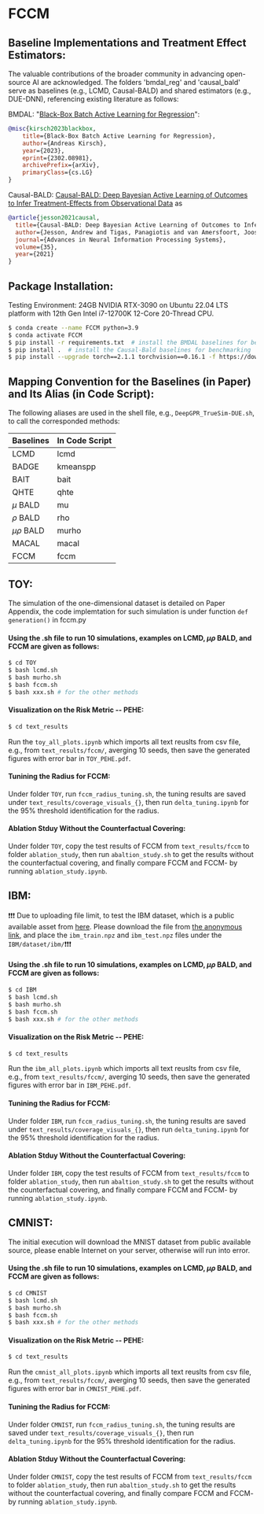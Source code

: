 # FCCM

## Baseline Implementations and Treatment Effect Estimators:
The valuable contributions of the broader community in advancing open-source AI are acknowledged. The folders 'bmdal_reg' and 'causal_bald' serve as baselines (e.g., LCMD, Causal-BALD) and shared estimators (e.g., DUE-DNN), referencing existing literature as follows:

BMDAL: "[Black-Box Batch Active Learning for Regression](https://arxiv.org/abs/2302.08981)":

```bibtex
@misc{kirsch2023blackbox,
    title={Black-Box Batch Active Learning for Regression},
    author={Andreas Kirsch},
    year={2023},
    eprint={2302.08981},
    archivePrefix={arXiv},
    primaryClass={cs.LG}
}
```
Causal-BALD: [Causal-BALD: Deep Bayesian Active Learning of Outcomes to Infer Treatment-Effects from Observational Data](https://arxiv.org/abs/2111.02275) as

```bibtex
@article{jesson2021causal,
  title={Causal-BALD: Deep Bayesian Active Learning of Outcomes to Infer Treatment-Effects from Observational Data},
  author={Jesson, Andrew and Tigas, Panagiotis and van Amersfoort, Joost and Kirsch, Andreas and Shalit, Uri and Gal, Yarin},
  journal={Advances in Neural Information Processing Systems},
  volume={35},
  year={2021}
}
```

## Package Installation:

Testing Environment: 24GB NVIDIA RTX-3090 on Ubuntu 22.04 LTS platform with 12th Gen Intel i7-12700K 12-Core 20-Thread CPU.

```.sh
$ conda create --name FCCM python=3.9
$ conda activate FCCM
$ pip install -r requirements.txt  # install the BMDAL baselines for benchmarking
$ pip install .  # install the Causal-Bald baselines for benchmarking
$ pip install --upgrade torch==2.1.1 torchvision==0.16.1 -f https://download.pytorch.org/whl/cu118/torch_stable.html
```

## Mapping Convention for the Baselines (in Paper) and Its Alias (in Code Script):

The following aliases are used in the shell file, e.g., ```DeepGPR_TrueSim-DUE.sh```, to call the corresponded methods:

| Baselines       | In Code Script  |
|-----------------|-----------------|
| LCMD            | lcmd            |
| BADGE           | kmeanspp        |
| BAIT            | bait            |
| QHTE            | qhte            |
| $\mu$ BALD      | mu              |
| $\rho$ BALD     | rho             |
| $\mu\rho$ BALD  | murho           |
| MACAL           | macal           |
| FCCM            | fccm            |

## TOY: 

The simulation of the one-dimensional dataset is detailed on Paper Appendix, the code implemtation for such simulation is under function ```def generation()``` in fccm.py

#### Using the .sh file to run 10 simulations, examples on LCMD, $\mu\rho$ BALD, and FCCM are given as follows:
```.sh
$ cd TOY
$ bash lcmd.sh 
$ bash murho.sh
$ bash fccm.sh
$ bash xxx.sh # for the other methods
```

#### Visualization on the Risk Metric -- PEHE:
```.sh
$ cd text_results
```
Run the ```toy_all_plots.ipynb``` which imports all text reuslts from csv file, e.g., from ```text_results/fccm/```, averging 10 seeds, then save the generated figures with error bar in ```TOY_PEHE.pdf```.

#### Tunining the Radius for FCCM:

Under folder ```TOY```, run ```fccm_radius_tuning.sh```, the tuning results are saved under ```text_results/coverage_visuals_{}```, then run ```delta_tuning.ipynb``` for the 95% threshold identification for the radius.

#### Ablation Stduy Without the Counterfactual Covering:

Under folder ```TOY```, copy the test results of FCCM from ```text_results/fccm``` to folder ```ablation_study```, then run ```abaltion_study.sh``` to get the results without the counterfactual covering, and finally compare FCCM and FCCM- by running ```ablation_study.ipynb```.

## IBM: 

:exclamation::exclamation::exclamation: Due to uploading file limit, to test the IBM dataset, which is a public available asset from [here](https://github.com/IBM-HRL-MLHLS/IBM-Causal-Inference-Benchmarking-Framework/blob/master/README.md). Please download the file from [the anonymous link](https://drive.google.com/drive/folders/1fKNN-IaizwpEVUuNLtsNGOI0utahN2Hr), and place the ```ibm_train.npz``` and ```ibm_test.npz``` files under the ```IBM/dataset/ibm/```:exclamation::exclamation::exclamation:

#### Using the .sh file to run 10 simulations, examples on LCMD, $\mu\rho$ BALD, and FCCM are given as follows:
```.sh
$ cd IBM
$ bash lcmd.sh 
$ bash murho.sh
$ bash fccm.sh
$ bash xxx.sh # for the other methods
```

#### Visualization on the Risk Metric -- PEHE:
```.sh
$ cd text_results
```
Run the ```ibm_all_plots.ipynb``` which imports all text reuslts from csv file, e.g., from ```text_results/fccm/```, averging 10 seeds, then save the generated figures with error bar in ```IBM_PEHE.pdf```.

#### Tunining the Radius for FCCM:

Under folder ```IBM```, run ```fccm_radius_tuning.sh```, the tuning results are saved under ```text_results/coverage_visuals_{}```, then run ```delta_tuning.ipynb``` for the 95% threshold identification for the radius.

#### Ablation Stduy Without the Counterfactual Covering:

Under folder ```IBM```, copy the test results of FCCM from ```text_results/fccm``` to folder ```ablation_study```, then run ```abaltion_study.sh``` to get the results without the counterfactual covering, and finally compare FCCM and FCCM- by running ```ablation_study.ipynb```.


## CMNIST:

The initial execution will download the MNIST dataset from public available source, please enable Internet on your server, otherwise will run into error.

#### Using the .sh file to run 10 simulations, examples on LCMD, $\mu\rho$ BALD, and FCCM are given as follows:
```.sh
$ cd CMNIST
$ bash lcmd.sh 
$ bash murho.sh
$ bash fccm.sh
$ bash xxx.sh # for the other methods
```

#### Visualization on the Risk Metric -- PEHE:
```.sh
$ cd text_results
```
Run the ```cmnist_all_plots.ipynb``` which imports all text reuslts from csv file, e.g., from ```text_results/fccm/```, averging 10 seeds, then save the generated figures with error bar in ```CMNIST_PEHE.pdf```.

#### Tunining the Radius for FCCM:

Under folder ```CMNIST```, run ```fccm_radius_tuning.sh```, the tuning results are saved under ```text_results/coverage_visuals_{}```, then run ```delta_tuning.ipynb``` for the 95% threshold identification for the radius.

#### Ablation Stduy Without the Counterfactual Covering:

Under folder ```CMNIST```, copy the test results of FCCM from ```text_results/fccm``` to folder ```ablation_study```, then run ```abaltion_study.sh``` to get the results without the counterfactual covering, and finally compare FCCM and FCCM- by running ```ablation_study.ipynb```.




